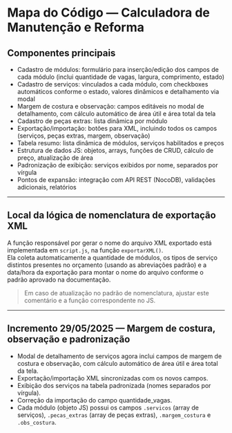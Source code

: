 # Mapa do Código — Calculadora de Manutenção e Reforma

## Componentes principais
- Cadastro de módulos: formulário para inserção/edição dos campos de cada módulo (inclui quantidade de vagas, largura, comprimento, estado)
- Cadastro de serviços: vinculados a cada módulo, com checkboxes automáticos conforme o estado, valores dinâmicos e detalhamento via modal
- Margem de costura e observação: campos editáveis no modal de detalhamento, com cálculo automático de área útil e área total da tela
- Cadastro de peças extras: lista dinâmica por módulo
- Exportação/importação: botões para XML, incluindo todos os campos (serviços, peças extras, margem, observação)
- Tabela resumo: lista dinâmica de módulos, serviços habilitados e preços
- Estrutura de dados JS: objetos, arrays, funções de CRUD, cálculo de preço, atualização de área
- Padronização de exibição: serviços exibidos por nome, separados por vírgula
- Pontos de expansão: integração com API REST (NocoDB), validações adicionais, relatórios

---

## Local da lógica de nomenclatura de exportação XML

A função responsável por gerar o nome do arquivo XML exportado está implementada em `script.js`, na função `exportarXML()`.  
Ela coleta automaticamente a quantidade de módulos, os tipos de serviço distintos presentes no orçamento (usando as abreviações padrão) e a data/hora da exportação para montar o nome do arquivo conforme o padrão aprovado na documentação.

> Em caso de atualização no padrão de nomenclatura, ajustar este comentário e a função correspondente no JS.

---

## Incremento 29/05/2025 — Margem de costura, observação e padronização

- Modal de detalhamento de serviços agora inclui campos de margem de costura e observação, com cálculo automático de área útil e área total da tela.
- Exportação/importação XML sincronizadas com os novos campos.
- Exibição dos serviços na tabela padronizada (nomes separados por vírgula).
- Correção da importação do campo quantidade_vagas.
- Cada módulo (objeto JS) possui os campos `.servicos` (array de serviços), `.pecas_extras` (array de peças extras), `.margem_costura` e `.obs_costura`.
